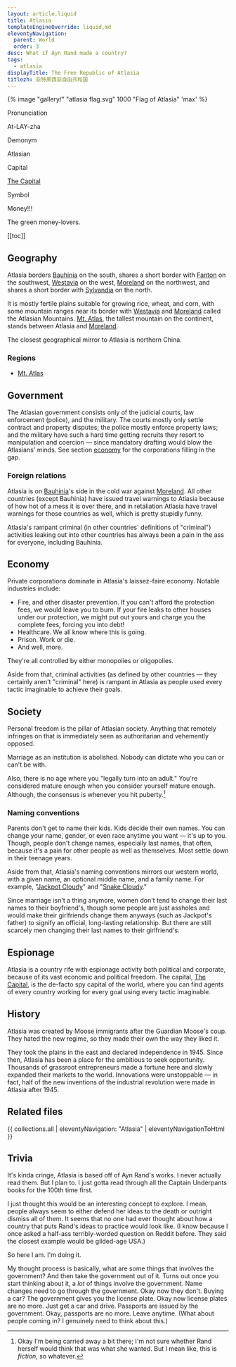 ```yaml
---
layout: article.liquid
title: Atlasia
templateEngineOverride: liquid,md
eleventyNavigation:
  parent: World
  order: 3
desc: What if Ayn Rand made a country?
tags:
  - atlasia
displayTitle: The Free Republic of Atlasia
titlezh: 亚特莱西亚自由共和国
---
```


{% image "gallery/" "atlasia flag.svg" 1000 "Flag of Atlasia" 'max' %}

<div class="attr">
  <p>Pronunciation</p>
  <p>At-LAY-zha</p>
  <p>Demonym</p>
  <p>Atlasian</p>
  <p>Capital</p>
  <p><a href="/world/atlasia/the-capital/">The Capital</a></p>
  <p>Symbol</p>
  <p>Money!!!</p>
</div>

The green money-lovers.

[[toc]]

## Geography

Atlasia borders [Bauhinia](/world/bauhinia/) on the south, shares a short border with [Fanton](/world/fanton/) on the southwest, [Westavia](/world/westavia/) on the west, [Moreland](/world/moreland/) on the northwest, and shares a short border with [Sylvandia](/world/sylvandia/) on the north.

It is mostly fertile plains suitable for growing rice, wheat, and corn, with some mountain ranges near its border with [Westavia](/world/westavia/) and [Moreland](/world/moreland/) called the Atlasian Mountains. [Mt. Atlas](/world/atlasia/mt-atlas/), the tallest mountain on the continent, stands between Atlasia and [Moreland](/world/moreland/).

The closest geographical mirror to Atlasia is northern China.

### Regions

- [Mt. Atlas](/world/atlasia/mt-atlas/)

## Government

The Atlasian government consists only of the judicial courts, law enforcement (police), and the military. The courts mostly only settle contract and property disputes; the police mostly enforce property laws; and the military have such a hard time getting recruits they resort to manipulation and coercion — since mandatory drafting would blow the Atlasians' minds. See section [economy](#economy) for the corporations filling in the gap.

### Foreign relations

Atlasia is on [Bauhinia](/world/bauhinia/)'s side in the cold war against [Moreland](/world/moreland/). All other countries (except Bauhinia) have issued travel warnings to Atlasia because of how hot of a mess it is over there, and in retaliation Atlasia have travel warnings for those countries as well, which is pretty stupidly funny.

Atlasia's rampant criminal (in other countries' definitions of "criminal") activities leaking out into other countries has always been a pain in the ass for everyone, including Bauhinia.

## Economy

Private corporations dominate in Atlasia's laissez-faire economy. Notable industries include:

- Fire, and other disaster prevention. If you can't afford the protection fees, we would leave you to burn. If your fire leaks to other houses under our protection, we might put out yours and charge you the complete fees, forcing you into debt!
- Healthcare. We all know where this is going.
- Prison. Work or die.
- And well, more.

They're all controlled by either monopolies or oligopolies.

Aside from that, criminal activities (as defined by other countries — they certainly aren't "criminal" here) is rampant in Atlasia as people used every tactic imaginable to achieve their goals.

## Society

Personal freedom is the pillar of Atlasian society. Anything that remotely infringes on that is immediately seen as authoritarian and vehemently opposed.

Marriage as an institution is abolished. Nobody can dictate who you can or can't be with.

Also, there is no age where you "legally turn into an adult." You're considered mature enough when you consider yourself mature enough. Although, the consensus is whenever you hit puberty.[^1]

### Naming conventions

Parents don't get to name their kids. Kids decide their own names. You can change your name, gender, or even race anytime you want — it's up to you. Though, people don't change names, especially last names, that often, because it's a pain for other people as well as themselves. Most settle down in their teenage years.

Aside from that, Atlasia's naming conventions mirrors our western world, with a given name, an optional middle name, and a family name. For example, "[Jackpot Cloudy](/characters/jackpot/)" and "[Snake Cloudy](/characters/snake/)."

Since marriage isn't a thing anymore, women don't tend to change their last names to their boyfriend's, though some people are just assholes and would make their girlfriends change them anyways (such as Jackpot's father) to signify an official, long-lasting relationship. But there are still scarcely men changing their last names to their girlfriend's.

## Espionage

Atlasia is a country rife with espionage activity both political and corporate, because of its vast economic and political freedom. The capital, [The Capital](/world/atlasia/the-capital/), is the de-facto spy capital of the world, where you can find agents of every country working for every goal using every tactic imaginable.

## History

Atlasia was created by Moose immigrants after the Guardian Moose's coup. They hated the new regime, so they made their own the way they liked it.

They took the plains in the east and declared independence in 1945. Since then, Atlasia has been a place for the ambitious to seek opportunity. Thousands of grassroot entrepreneurs made a fortune here and slowly expanded their markets to the world. Innovations were unstoppable — in fact, half of the new inventions of the industrial revolution were made in Atlasia after 1945.

## Related files

{{ collections.all | eleventyNavigation: "Atlasia" | eleventyNavigationToHtml }}

## Trivia

It's kinda cringe, Atlasia is based off of Ayn Rand's works. I never actually read them. But I plan to. I just gotta read through all the Captain Underpants books for the 100th time first.

I just thought this would be an interesting concept to explore. I mean, people always seem to either defend her ideas to the death or outright dismiss all of them. It seems that no one had ever thought about how a country that puts Rand's ideas to practice would look like. (I know because I once asked a half-ass terribly-worded question on Reddit before. They said the closest example would be gilded-age USA.)

So here I am. I'm doing it.

My thought process is basically, what are some things that involves the government? And then take the government out of it. Turns out once you start thinking about it, a *lot* of things involve the government. Name changes need to go through the government. Okay now they don't. Buying a car? The government gives you the license plate. Okay now license plates are no more. Just get a car and drive. Passports are issued by the government. Okay, passports are no more. Leave anytime. (What about people coming in? I genuinely need to think about this.)

[^1]: Okay I'm being carried away a bit there; I'm not sure whether Rand herself would think that was what she wanted. But I mean like, this is *fiction*, so whatever.

